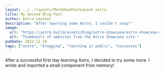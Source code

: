 ```yaml
---
layout: ../../layouts/MarkdownPostLayout.astro
title: My Second Blog Post
author: Astro Learner
description: "After learning some Astro, I couldn't stop!"
image:
  url: "https://astro.build/assets/blog/astro-showcase/astro-showcase-screenshot.jpg"
  alt: "Thumbnails of websites from the Astro Showcase site."
pubDate: 2022-12-10
tags: ["astro", "blogging", "learning in public", "successes"]
---
```


After a successful first day learning Astro, I decided to try some more. I wrote and imported a small component from memory!

